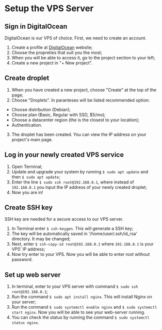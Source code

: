 # Setup the VPS Server
## Sign in DigitalOcean
DigitalOcean is our VPS of choice. First, we need to create an account.
1. Create a profile at [DigitalOcean](https://www.digitalocean.com/try/developer-brand?utm_campaign=amer_brand_kw_en_cpc&utm_adgroup=digitalocean_exact_exact&_keyword=digitalocean&_device=c&_adposition=&utm_content=conversion&utm_medium=cpc&utm_source=google&gclid=Cj0KCQjw-JyUBhCuARIsANUqQ_JRBXlK7yRkm53Bi9aVY71WVapTh3yNNCjzfUifL8i6LrWCruvSZfgaAvCTEALw_wcB) website;
2. Choose the propreties that suit you the most;
3. When you will be able to access it, go to the project section to your left;
4. Create a new project in "+ New project".

## Create droplet
1. When you have created a new project, choose "Create" at the top of the page;
2. Choose "Droplets". In paranteses will be listed recommended option:
  - Choose distribution (Debian);
  - Choose plan (Basic, Regular with SSD, $5/mo);
  - Choose a datacenter region (the is the closest to your location);
  - Authentication.
3. The droplet has been created. You can view the IP address on your project's main page.

## Log in your newly created VPS service
1. Open Terminal;
2. Update and upgrade your system by running ````$ sudo apt update```` and then ````$ sudo apt update````;
3. Enter the line ````$ sudo ssh root@192.168.0.1````, where instead of ````192.168.0.1```` you input the IP address of your newly created droplet;
4. Now you are in!

## Create SSH key
SSH key are needed for a secure access to our VPS server.
1. In Terminal enter ````$ ssh-keygen````. This will generate a SSH key;
2. The key will be automatically saved in '/home/user/.ssh/id_rsa' directory. It may be changed;
3. Next, enter  ````$ ssh-copy-id root@192.168.0.1```` where ````192.168.0.1```` is your VPS' IP address;
4. Now try enter to your VPS. Now you will be able to enter root without password.

## Set up web server
1. In terminal, enter to your VPS server with command ````$ sudo ssh root@192.168.0.1````;
2. Run the command ````$ sudo apt install nginx````. This will install Nginx on your server;
3. Run the command ````$ sudo systemctl enable nginx```` and ````$ sudo systemctl start nginx````. Now you will be able to see your web-server running.
4. You can check the status by running the command ````$ sudo systemctl status nginx````.
